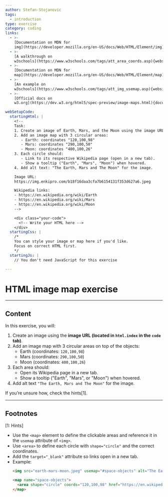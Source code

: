 ```yaml
---
author: Stefan-Stojanovic
tags:
  - introduction
type: exercise
category: coding
links:
  - >-
    [Documentation on MDN for
    img](https://developer.mozilla.org/en-US/docs/Web/HTML/Element/img){documentation}
  - >-
    [A walkthrough on
    w3schools](https://www.w3schools.com/tags/att_area_coords.asp){website}
  - >-
    [Documentation on MDN for
    map](https://developer.mozilla.org/en-US/docs/Web/HTML/Element/map){documentation}
  - >-
    [An example on
    w3schools](https://www.w3schools.com/tags/att_img_usemap.asp){website}
  - >-
    [Official docs on
    w3.org](https://dev.w3.org/html5/spec-preview/image-maps.html){documentation}

webSetupCode:
  startingHtml: |
    <!-- 
    Task:
    1. Create an image of Earth, Mars, and the Moon using the image URL below.
    2. Add an image map with 3 circular areas:
       - Earth: coordinates "120,100,98"
       - Mars: coordinates "290,100,50"
       - Moon: coordinates "400,100,26"
    3. Each circle should:
       - Link to its respective Wikipedia page (open in a new tab).
       - Show a tooltip ("Earth", "Mars", "Moon") when hovered.
    4. Add alt text: "The Earth, Mars and The Moon" for the image.

    Image URL:
    https://img.enkipro.com/b18f16daa3cfa7b6154131f353d627a6.jpeg

    Wikipedia links:
    - https://en.wikipedia.org/wiki/Earth
    - https://en.wikipedia.org/wiki/Mars
    - https://en.wikipedia.org/wiki/Moon
    -->

    <div class="your-code">
      <!-- Write your HTML here -->
    </div>
  startingCss: |
    /* 
    You can style your image or map here if you'd like.
    Focus on correct HTML first.
    */
  startingJs: |
    // You don't need JavaScript for this exercise

---
```


# HTML image map exercise

---

## Content

In this exercise, you will:  
1. Create an image using the **image URL (located in `html.index` in the `code` tab)**.  
2. Add an image map with 3 circular areas on top of the objects:  
   - Earth (coordinates: `120,100,98`)  
   - Mars (coordinates: `290,100,50`)  
   - Moon (coordinates: `400,100,26`)  
3. Each area should:  
   - Open its Wikipedia page in a new tab.  
   - Show a tooltip ("Earth", "Mars", or "Moon") when hovered.  
4. Add alt text `"The Earth, Mars and The Moon"` for the image.  

If you’re unsure how, check the hints[1].  

---

## Footnotes

[1: Hints]
- Use the `<map>` element to define the clickable areas and reference it in the `usemap` attribute of `<img>`.  
- Use `<area>` to define each circle with `shape="circle"` and the correct coordinates.  
- Add the `target="_blank"` attribute so links open in a new tab.  
- Example:  
  ```html
  <img src="earth-mars-moon.jpeg" usemap="#space-objects" alt="The Earth, Mars and The Moon">

  <map name="space-objects">
    <area shape="circle" coords="120,100,98" href="https://en.wikipedia.org/wiki/Earth" alt="Earth" title="Earth" target="_blank">
  </map>
```
